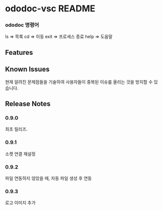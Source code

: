 # ododoc-vsc README

### ododoc 명령어

ls => 목록
cd => 이동
exit => 프로세스 종료
help => 도움말

## Features

## Known Issues

현재 알려진 문제점들을 기술하여 사용자들이 중복된 이슈를 올리는 것을 방지할 수 있습니다.

## Release Notes

### 0.9.0

최초 릴리즈.

### 0.9.1

소켓 연결 재설정

### 0.9.2

파일 연동하지 않았을 때, 자동 파일 생성 후 연동

### 0.9.3

로고 이미지 추가
